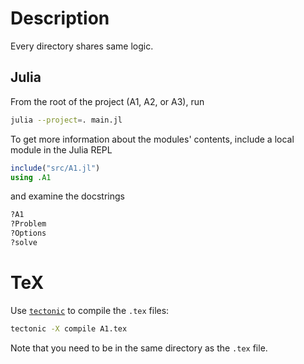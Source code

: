# Description

Every directory shares same logic.

## Julia

From the root of the project (A1, A2, or A3), run

```bash
julia --project=. main.jl
```

To get more information about the modules' contents, include a local module in the Julia REPL

```julia
include("src/A1.jl")
using .A1
```

and examine the docstrings

```julia
?A1
?Problem
?Options
?solve
```

# TeX

Use [`tectonic`](https://github.com/tectonic-typesetting/tectonic) to compile the `.tex` files:

```bash
tectonic -X compile A1.tex
```

Note that you need to be in the same directory as the `.tex` file.
